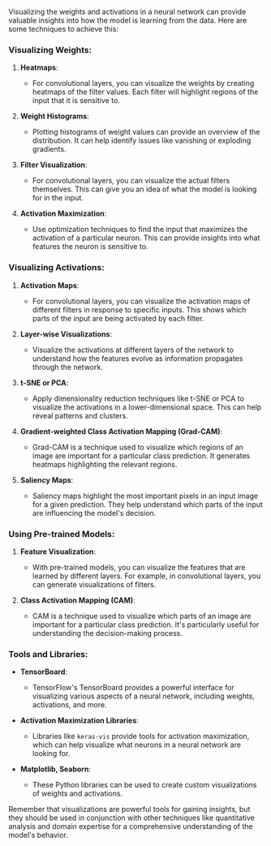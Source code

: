 Visualizing the weights and activations in a neural network can provide valuable insights into how the model is learning from the data. Here are some techniques to achieve this:

### Visualizing Weights:

1. **Heatmaps**:
   - For convolutional layers, you can visualize the weights by creating heatmaps of the filter values. Each filter will highlight regions of the input that it is sensitive to.

2. **Weight Histograms**:
   - Plotting histograms of weight values can provide an overview of the distribution. It can help identify issues like vanishing or exploding gradients.

3. **Filter Visualization**:
   - For convolutional layers, you can visualize the actual filters themselves. This can give you an idea of what the model is looking for in the input.

4. **Activation Maximization**:
   - Use optimization techniques to find the input that maximizes the activation of a particular neuron. This can provide insights into what features the neuron is sensitive to.

### Visualizing Activations:

1. **Activation Maps**:
   - For convolutional layers, you can visualize the activation maps of different filters in response to specific inputs. This shows which parts of the input are being activated by each filter.

2. **Layer-wise Visualizations**:
   - Visualize the activations at different layers of the network to understand how the features evolve as information propagates through the network.

3. **t-SNE or PCA**:
   - Apply dimensionality reduction techniques like t-SNE or PCA to visualize the activations in a lower-dimensional space. This can help reveal patterns and clusters.

4. **Gradient-weighted Class Activation Mapping (Grad-CAM)**:
   - Grad-CAM is a technique used to visualize which regions of an image are important for a particular class prediction. It generates heatmaps highlighting the relevant regions.

5. **Saliency Maps**:
   - Saliency maps highlight the most important pixels in an input image for a given prediction. They help understand which parts of the input are influencing the model's decision.

### Using Pre-trained Models:

1. **Feature Visualization**:
   - With pre-trained models, you can visualize the features that are learned by different layers. For example, in convolutional layers, you can generate visualizations of filters.

2. **Class Activation Mapping (CAM)**:
   - CAM is a technique used to visualize which parts of an image are important for a particular class prediction. It's particularly useful for understanding the decision-making process.

### Tools and Libraries:

- **TensorBoard**:
  - TensorFlow's TensorBoard provides a powerful interface for visualizing various aspects of a neural network, including weights, activations, and more.

- **Activation Maximization Libraries**:
  - Libraries like `keras-vis` provide tools for activation maximization, which can help visualize what neurons in a neural network are looking for.

- **Matplotlib, Seaborn**:
  - These Python libraries can be used to create custom visualizations of weights and activations.

Remember that visualizations are powerful tools for gaining insights, but they should be used in conjunction with other techniques like quantitative analysis and domain expertise for a comprehensive understanding of the model's behavior.
